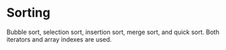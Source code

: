 # Sorting
Bubble sort, selection sort, insertion sort, merge sort, and quick sort. 
Both iterators and array indexes are used.
